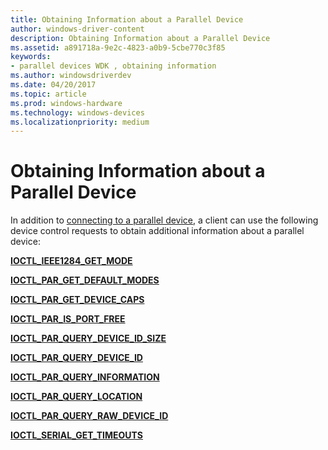 ```yaml
---
title: Obtaining Information about a Parallel Device
author: windows-driver-content
description: Obtaining Information about a Parallel Device
ms.assetid: a891718a-9e2c-4823-a0b9-5cbe770c3f85
keywords:
- parallel devices WDK , obtaining information
ms.author: windowsdriverdev
ms.date: 04/20/2017
ms.topic: article
ms.prod: windows-hardware
ms.technology: windows-devices
ms.localizationpriority: medium
---
```


# Obtaining Information about a Parallel Device





In addition to [connecting to a parallel device](connecting-to-a-parallel-device.md), a client can use the following device control requests to obtain additional information about a parallel device:

[**IOCTL\_IEEE1284\_GET\_MODE**](https://msdn.microsoft.com/library/windows/hardware/ff543975)

[**IOCTL\_PAR\_GET\_DEFAULT\_MODES**](https://msdn.microsoft.com/library/windows/hardware/ff544061)

[**IOCTL\_PAR\_GET\_DEVICE\_CAPS**](https://msdn.microsoft.com/library/windows/hardware/ff544067)

[**IOCTL\_PAR\_IS\_PORT\_FREE**](https://msdn.microsoft.com/library/windows/hardware/ff544073)

[**IOCTL\_PAR\_QUERY\_DEVICE\_ID\_SIZE**](https://msdn.microsoft.com/library/windows/hardware/ff544080)

[**IOCTL\_PAR\_QUERY\_DEVICE\_ID**](https://msdn.microsoft.com/library/windows/hardware/ff544076)

[**IOCTL\_PAR\_QUERY\_INFORMATION**](https://msdn.microsoft.com/library/windows/hardware/ff544086)

[**IOCTL\_PAR\_QUERY\_LOCATION**](https://msdn.microsoft.com/library/windows/hardware/ff544091)

[**IOCTL\_PAR\_QUERY\_RAW\_DEVICE\_ID**](https://msdn.microsoft.com/library/windows/hardware/ff544100)

[**IOCTL\_SERIAL\_GET\_TIMEOUTS**](https://msdn.microsoft.com/library/windows/hardware/ff544120)

 

 




